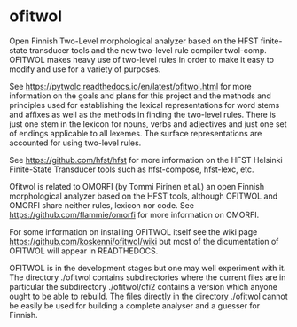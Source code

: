 # ofitwol
Open Finnish Two-Level morphological analyzer based on the HFST finite-state transducer tools and the new two-level rule compiler twol-comp.  OFITWOL makes heavy use of two-level rules in order to make it easy to modify and use for a variety of purposes.

See https://pytwolc.readthedocs.io/en/latest/ofitwol.html for more information on the goals and plans for this project and the methods and principles used for establishing the lexical representations for word stems and affixes as well as the methods in finding the two-level rules.  There is just one stem in the lexicon for nouns, verbs and adjectives and just one set of endings applicable to all lexemes.  The surface representations are accounted for using two-level rules.

See https://github.com/hfst/hfst for more information on the HFST Helsinki Finite-State Transducer tools such as hfst-compose, hfst-lexc, etc. 

Ofitwol is related to OMORFI (by Tommi Pirinen et al.) an open Finnish morphological analyzer based on the HFST tools, although OFITWOL and OMORFI share neither rules, lexicon nor code.  See https://github.com/flammie/omorfi for more information on OMORFI.

For some information on installing OFITWOL itself see the wiki page https://github.com/koskenni/ofitwol/wiki but most of the dicumentation of OFITWOL will appear in READTHEDOCS.

OFITWOL is in the development stages but one may well experiment with it. The directory ./ofitwol contains subdirectories where the current files are in particular the subdirectory ./ofitwol/ofi2 contains a version which anyone ought to be able to rebuild.  The files directly in the directory ./ofitwol cannot be easily be used for building a complete analyser and a guesser for Finnish.

